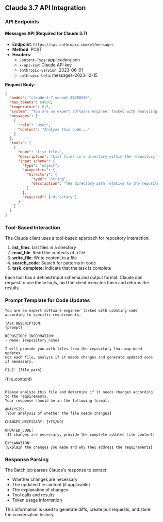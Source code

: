## Claude 3.7 API Integration

### API Endpoints

#### Messages API (Required for Claude 3.7)

- **Endpoint**: `https://api.anthropic.com/v1/messages`
- **Method**: POST
- **Headers**:
  - `Content-Type`: application/json
  - `x-api-key`: Claude API key
  - `anthropic-version`: 2023-06-01
  - `anthropic-beta`: messages-2023-12-15

**Request Body**:
```json
{
  "model": "claude-3-7-sonnet-20250219",
  "max_tokens": 64000,
  "temperature": 0.5,
  "system": "You are an expert software engineer tasked with analyzing and modifying code in a repository.",
  "messages": [
    {
      "role": "user",
      "content": "Analyze this code..."
    }
  ],
  "tools": [
    {
      "name": "list_files",
      "description": "List files in a directory within the repository.",
      "input_schema": {
        "type": "object",
        "properties": {
          "directory": {
            "type": "string",
            "description": "The directory path relative to the repository root."
          }
        },
        "required": ["directory"]
      }
    }
  ]
}
```

### Tool-Based Interaction

The Claude client uses a tool-based approach for repository interaction:

1. **list_files**: List files in a directory
2. **read_file**: Read the contents of a file
3. **write_file**: Write content to a file
4. **search_code**: Search for patterns in code
5. **task_complete**: Indicate that the task is complete

Each tool has a defined input schema and output format. Claude can request to use these tools, and the client executes them and returns the results.

### Prompt Template for Code Updates

```
You are an expert software engineer tasked with updating code according to specific requirements.

TASK DESCRIPTION:
{prompt}

REPOSITORY INFORMATION:
- Name: {repository_name}

I will provide you with files from the repository that may need updates.
For each file, analyze if it needs changes and generate updated code if necessary.

FILE: {file_path}

```

{file_content}

```

Please analyze this file and determine if it needs changes according to the requirements.
Your response should be in the following format:

ANALYSIS:
[Your analysis of whether the file needs changes]

CHANGES_NECESSARY: [YES/NO]

UPDATED_CODE:
[If changes are necessary, provide the complete updated file content]

EXPLANATION:
[Explain the changes you made and why they address the requirements]
```

### Response Parsing

The Batch job parses Claude's response to extract:
- Whether changes are necessary
- The updated file content (if applicable)
- The explanation of changes
- Tool calls and results
- Token usage information

This information is used to generate diffs, create pull requests, and store the conversation history.
